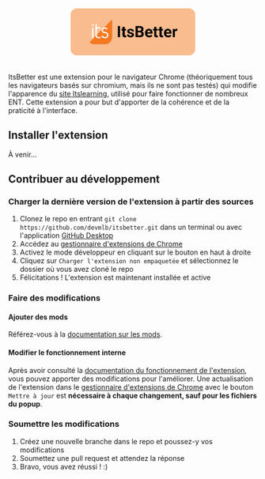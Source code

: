 
# <p align="center"><img src="https://github.com/devmlb/itsbetter/blob/main/icons/banner.png?raw=true" width="50%"></p>

ItsBetter est une extension pour le navigateur Chrome (théoriquement tous les navigateurs basés sur chromium, mais ils ne sont pas testés) qui modifie l'apparence du [site Itslearning](https://itslearning.com/index.aspx), utilisé pour faire fonctionner de nombreux ENT. Cette extension a pour but d'apporter de la cohérence et de la praticité à l'interface.

## Installer l'extension

À venir...

## Contribuer au développement

### Charger la dernière version de l'extension à partir des sources

1.  Clonez le repo en entrant `git clone https://github.com/devmlb/itsbetter.git` dans un terminal ou avec l'application [GitHub Desktop](https://desktop.github.com/) 
2.  Accédez au [gestionnaire d'extensions de Chrome](chrome://extensions/)
3.  Activez le mode développeur en cliquant sur le bouton en haut à droite
4.  Cliquez sur `Charger l'extension non empaquetée` et sélectionnez le dossier où vous avez cloné le repo
5.  Félicitations ! L'extension est maintenant installée et active

### Faire des modifications

#### Ajouter des mods

Référez-vous à la [documentation sur les mods](https://github.com/devmlb/itsbetter/wiki/Mods).

#### Modifier le fonctionnement interne

Après avoir consulté la [documentation du fonctionnement de l'extension](https://github.com/devmlb/itsbetter/wiki/Accueil), vous pouvez apporter des modifications pour l'améliorer. Une actualisation de l'extension dans le [gestionnaire d'extensions de Chrome](chrome://extensions/) avec le bouton `Mettre à jour` est **nécessaire à chaque changement, sauf pour les fichiers du popup**.

### Soumettre les modifications

 1. Créez une nouvelle branche dans le repo et poussez-y vos modifications
 2. Soumettez une pull request et attendez la réponse 
 3. Bravo, vous avez réussi ! :)